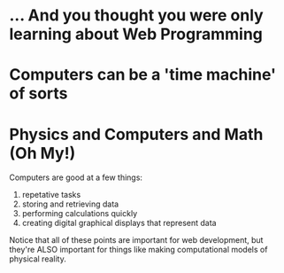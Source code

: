 # ... And you thought you were only learning about Web Programming

# Computers can be a 'time machine' of sorts

# Physics and Computers and Math (Oh My!)

Computers are good at a few things:

1. repetative tasks
1. storing and retrieving data
1. performing calculations quickly
1. creating digital graphical displays that represent data

Notice that all of these points are important for web development, but they're ALSO important for things like making computational models of physical reality.

